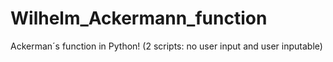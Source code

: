 # Wilhelm_Ackermann_function
Ackerman´s function in Python! (2 scripts: no user input and user inputable)
